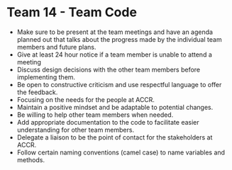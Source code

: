 # Team 14 - Team Code

- Make sure to be present at the team meetings and have an agenda planned out that talks about the progress made by the individual team members and future plans.
- Give at least 24 hour notice if a team member is unable to attend a meeting
- Discuss design decisions with the other team members before implementing them.
- Be open to constructive criticism and use respectful language to offer the feedback.
- Focusing on the needs for the people at ACCR.
- Maintain a positive mindset and be adaptable to potential changes.
- Be willing to help other team members when needed.
- Add appropriate documentation to the code to facilitate easier understanding for other team members.
- Delegate a liaison to be the point of contact for the stakeholders at ACCR.
- Follow certain naming conventions (camel case) to name variables and methods.
